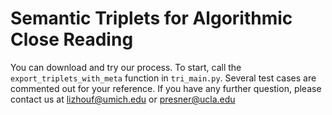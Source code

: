 # Semantic Triplets for Algorithmic Close Reading
You can download and try our process.
To start, call the `export_triplets_with_meta` function in `tri_main.py`.
Several test cases are commented out for your reference.
If you have any further question, please contact us at lizhouf@umich.edu or presner@ucla.edu
